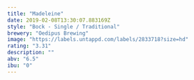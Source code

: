 ```yaml
---
title: "Madeleine"
date: 2019-02-08T13:30:07.883169Z
style: "Bock - Single / Traditional"
brewery: "Oedipus Brewing"
image: "https://labels.untappd.com/labels/2833718?size=hd"
rating: "3.31"
description: ""
abv: "6.5"
ibu: "0"
---
```

